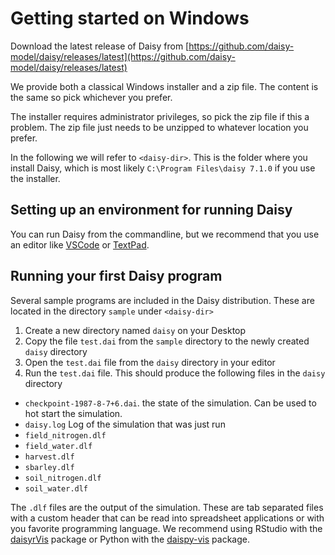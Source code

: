 # Getting started on Windows
Download the latest release of Daisy from [https://github.com/daisy-model/daisy/releases/latest](https://github.com/daisy-model/daisy/releases/latest)

We provide both a classical Windows installer and a zip file. The content is the same so pick whichever you prefer.

The installer requires administrator privileges, so pick the zip file if this a problem.
The zip file just needs to be unzipped to whatever location you prefer.

In the following we will refer to `<daisy-dir>`. This is the folder where you install Daisy, which is most likely `C:\Program Files\daisy 7.1.0` if you use the installer.


## Setting up an environment for running Daisy
You can run Daisy from the commandline, but we recommend that you use an editor like [VSCode](doc/setup-vscode.md) or [TextPad](doc/setup-textpad.md).


## Running your first Daisy program
Several sample programs are included in the Daisy distribution. These are located in the directory `sample` under `<daisy-dir>`

1. Create a new directory named `daisy` on your Desktop
2. Copy the file `test.dai` from the `sample` directory to the newly created `daisy` directory
3. Open the `test.dai` file from the `daisy` directory in your editor
4. Run the `test.dai` file. This should produce the following files in the `daisy` directory
  - `checkpoint-1987-8-7+6.dai`.
     the state of the simulation. Can be used to hot start the simulation.
  - `daisy.log`
     Log of the simulation that was just run
  - `field_nitrogen.dlf`
  - `field_water.dlf`
  - `harvest.dlf`
  - `sbarley.dlf`
  - `soil_nitrogen.dlf`
  - `soil_water.dlf`

The `.dlf` files are the output of the simulation. These are tab separated files with a custom header that can be read into spreadsheet applications or with you favorite programming language. We recommend using RStudio with the [daisyrVis](https://github.com/daisy-model/daisyrVis) package or Python with the [daispy-vis](https://github.com/daisy-model/daisypy-vis) package.
